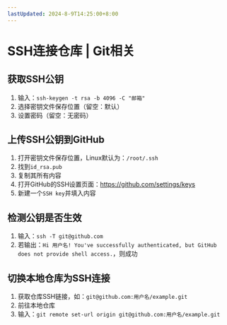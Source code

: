 ```yaml
---
lastUpdated: 2024-8-9T14:25:00+8:00
---
```


# SSH连接仓库 | Git相关

## 获取SSH公钥

1. 输入：```ssh-keygen -t rsa -b 4096 -C "邮箱"```
2. 选择密钥文件保存位置（留空：默认）
3. 设置密码（留空：无密码）

## 上传SSH公钥到GitHub

1. 打开密钥文件保存位置，Linux默认为：```/root/.ssh```
2. 找到```id_rsa.pub```
3. 复制其所有内容
4. 打开GitHub的SSH设置页面：<https://github.com/settings/keys>
5. 新建一个```SSH key```并填入内容

## 检测公钥是否生效

1. 输入：```ssh -T git@github.com```
2. 若输出：```Hi 用户名! You've successfully authenticated, but GitHub does not provide shell access.```，则成功

## 切换本地仓库为SSH连接

1. 获取仓库SSH链接，如：```git@github.com:用户名/example.git```
2. 前往本地仓库
3. 输入：```git remote set-url origin git@github.com:用户名/example.git```